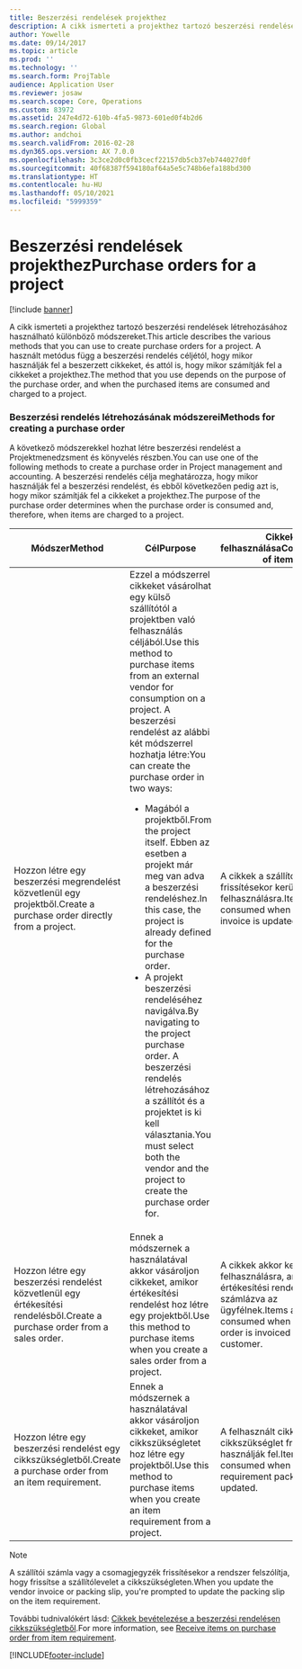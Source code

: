 ```yaml
---
title: Beszerzési rendelések projekthez
description: A cikk ismerteti a projekthez tartozó beszerzési rendelések létrehozásához használható különböző módszereket. A használt metódus függ a beszerzési rendelés céljétól, hogy mikor használják fel a beszerzett cikkeket, és attól is, hogy mikor számítják fel a cikkeket a projekthez.
author: Yowelle
ms.date: 09/14/2017
ms.topic: article
ms.prod: ''
ms.technology: ''
ms.search.form: ProjTable
audience: Application User
ms.reviewer: josaw
ms.search.scope: Core, Operations
ms.custom: 83972
ms.assetid: 247e4d72-610b-4fa5-9873-601ed0f4b2d6
ms.search.region: Global
ms.author: andchoi
ms.search.validFrom: 2016-02-28
ms.dyn365.ops.version: AX 7.0.0
ms.openlocfilehash: 3c3ce2d0c0fb3cecf22157db5cb37eb744027d0f
ms.sourcegitcommit: 40f68387f594180af64a5e5c748b6efa188bd300
ms.translationtype: HT
ms.contentlocale: hu-HU
ms.lasthandoff: 05/10/2021
ms.locfileid: "5999359"
---
```

# <a name="purchase-orders-for-a-project"></a><span data-ttu-id="fa0b8-104">Beszerzési rendelések projekthez</span><span class="sxs-lookup"><span data-stu-id="fa0b8-104">Purchase orders for a project</span></span>

[!include [banner](../includes/banner.md)]

<span data-ttu-id="fa0b8-105">A cikk ismerteti a projekthez tartozó beszerzési rendelések létrehozásához használható különböző módszereket.</span><span class="sxs-lookup"><span data-stu-id="fa0b8-105">This article describes the various methods that you can use to create purchase orders for a project.</span></span> <span data-ttu-id="fa0b8-106">A használt metódus függ a beszerzési rendelés céljétól, hogy mikor használják fel a beszerzett cikkeket, és attól is, hogy mikor számítják fel a cikkeket a projekthez.</span><span class="sxs-lookup"><span data-stu-id="fa0b8-106">The method that you use depends on the purpose of the purchase order, and when the purchased items are consumed and charged to a project.</span></span>

### <a name="methods-for-creating-a-purchase-order"></a><span data-ttu-id="fa0b8-107">Beszerzési rendelés létrehozásának módszerei</span><span class="sxs-lookup"><span data-stu-id="fa0b8-107">Methods for creating a purchase order</span></span>

<span data-ttu-id="fa0b8-108">A következő módszerekkel hozhat létre beszerzési rendelést a Projektmenedzsment és könyvelés részben.</span><span class="sxs-lookup"><span data-stu-id="fa0b8-108">You can use one of the following methods to create a purchase order in Project management and accounting.</span></span> <span data-ttu-id="fa0b8-109">A beszerzési rendelés célja meghatározza, hogy mikor használják fel a beszerzési rendelést, és ebből következően pedig azt is, hogy mikor számítják fel a cikkeket a projekthez.</span><span class="sxs-lookup"><span data-stu-id="fa0b8-109">The purpose of the purchase order determines when the purchase order is consumed and, therefore, when items are charged to a project.</span></span>

<table>
<colgroup>
<col width="33%" />
<col width="33%" />
<col width="33%" />
</colgroup>
<thead>
<tr class="header">
<th><span data-ttu-id="fa0b8-110">Módszer</span><span class="sxs-lookup"><span data-stu-id="fa0b8-110">Method</span></span></th>
<th><span data-ttu-id="fa0b8-111">Cél</span><span class="sxs-lookup"><span data-stu-id="fa0b8-111">Purpose</span></span></th>
<th><span data-ttu-id="fa0b8-112">Cikkek felhasználása</span><span class="sxs-lookup"><span data-stu-id="fa0b8-112">Consumption of items</span></span></th>
</tr>
</thead>
<tbody>
<tr class="odd">
<td><span data-ttu-id="fa0b8-113">Hozzon létre egy beszerzési megrendelést közvetlenül egy projektből.</span><span class="sxs-lookup"><span data-stu-id="fa0b8-113">Create a purchase order directly from a project.</span></span></td>
<td><span data-ttu-id="fa0b8-114">Ezzel a módszerrel cikkeket vásárolhat egy külső szállítótól a projektben való felhasználás céljából.</span><span class="sxs-lookup"><span data-stu-id="fa0b8-114">Use this method to purchase items from an external vendor for consumption on a project.</span></span> <span data-ttu-id="fa0b8-115">A beszerzési rendelést az alábbi két módszerrel hozhatja létre:</span><span class="sxs-lookup"><span data-stu-id="fa0b8-115">You can create the purchase order in two ways:</span></span>
<ul>
<li><span data-ttu-id="fa0b8-116">Magából a projektből.</span><span class="sxs-lookup"><span data-stu-id="fa0b8-116">From the project itself.</span></span> <span data-ttu-id="fa0b8-117">Ebben az esetben a projekt már meg van adva a beszerzési rendeléshez.</span><span class="sxs-lookup"><span data-stu-id="fa0b8-117">In this case, the project is already defined for the purchase order.</span></span></li>
<li><span data-ttu-id="fa0b8-118">A projekt beszerzési rendeléséhez navigálva.</span><span class="sxs-lookup"><span data-stu-id="fa0b8-118">By navigating to the project purchase order.</span></span> <span data-ttu-id="fa0b8-119">A beszerzési rendelés létrehozásához a szállítót és a projektet is ki kell választania.</span><span class="sxs-lookup"><span data-stu-id="fa0b8-119">You must select both the vendor and the project to create the purchase order for.</span></span></li>
</ul></td>
<td><span data-ttu-id="fa0b8-120">A cikkek a szállítói számla frissítésekor kerülnek felhasználásra.</span><span class="sxs-lookup"><span data-stu-id="fa0b8-120">Items are consumed when the vendor invoice is updated.</span></span></td>
</tr>
<tr class="even">
<td><span data-ttu-id="fa0b8-121">Hozzon létre egy beszerzési rendelést közvetlenül egy értékesítési rendelésből.</span><span class="sxs-lookup"><span data-stu-id="fa0b8-121">Create a purchase order from a sales order.</span></span></td>
<td><span data-ttu-id="fa0b8-122">Ennek a módszernek a használatával akkor vásároljon cikkeket, amikor értékesítési rendelést hoz létre egy projektből.</span><span class="sxs-lookup"><span data-stu-id="fa0b8-122">Use this method to purchase items when you create a sales order from a project.</span></span></td>
<td><span data-ttu-id="fa0b8-123">A cikkek akkor kerülnek felhasználásra, amikor az értékesítési rendelés ki van számlázva az ügyfélnek.</span><span class="sxs-lookup"><span data-stu-id="fa0b8-123">Items are consumed when the sales order is invoiced to the customer.</span></span></td>
</tr>
<tr class="odd">
<td><span data-ttu-id="fa0b8-124">Hozzon létre egy beszerzési rendelést egy cikkszükségletből.</span><span class="sxs-lookup"><span data-stu-id="fa0b8-124">Create a purchase order from an item requirement.</span></span></td>
<td><span data-ttu-id="fa0b8-125">Ennek a módszernek a használatával akkor vásároljon cikkeket, amikor cikkszükségletet hoz létre egy projektből.</span><span class="sxs-lookup"><span data-stu-id="fa0b8-125">Use this method to purchase items when you create an item requirement from a project.</span></span></td>
<td><span data-ttu-id="fa0b8-126">A felhasznált cikkeket a cikkszükséglet frissítésekor használják fel.</span><span class="sxs-lookup"><span data-stu-id="fa0b8-126">Items are consumed when the item requirement packing slip is updated.</span></span></td>
</tr>
</tbody>
</table>

> [!NOTE] 
> <span data-ttu-id="fa0b8-127">A szállítói számla vagy a csomagjegyzék frissítésekor a rendszer felszólítja, hogy frissítse a szállítólevelet a cikkszükségleten.</span><span class="sxs-lookup"><span data-stu-id="fa0b8-127">When you update the vendor invoice or packing slip, you're prompted to update the packing slip on the item requirement.</span></span>

<span data-ttu-id="fa0b8-128">További tudnivalókért lásd: [Cikkek bevételezése a beszerzési rendelésen cikkszükségletből](tasks/receive-items-purchase-order-item-requirement.md).</span><span class="sxs-lookup"><span data-stu-id="fa0b8-128">For more information, see [Receive items on purchase order from item requirement](tasks/receive-items-purchase-order-item-requirement.md).</span></span>



[!INCLUDE[footer-include](../includes/footer-banner.md)]